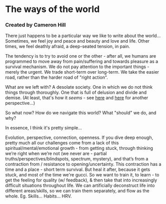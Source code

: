 # The ways of the world
### Created by Cameron Hill

There just happens to be a particular way we like to write about the world...
Sometimes, we feel joy and peace and beauty and love and life.
Other times, we feel deathly afraid, a deep-seated tension, in pain.

The tendency is to try to avoid one or the other - after all, we humans are programmed to move away from pain/suffering and towards pleasure as a survival mechanism.
We do not pay attention to the important things - merely the urgent.
We trade short-term over long-term.
We take the easier road, rather than the harder road of "right action".

What are we left with?
A desolate society.
One in which we do not think things through thoroughly.
One that is full of delusion and divide and demise.
(At least, that's how it _seems_ - see [here](https://amzn.to/2AKyKCg) and [here](https://amzn.to/3fD884A) for another perspective...)

So what now?
How do we navigate this world?
What "should" we do, and why?

In essence, I think it's pretty simple... 

Evolution, perspective, connection, openness.
If you dive deep enough, pretty much all our challenges come from a lack of this spiritual/mental/emotional growth - from getting stuck, through thinking we’re right when we’re not (we never are - partial truths/perspectives/blindspots, spectrum, mystery), and that’s from a contraction from / resistance to opening/uncertainty.
This contraction has a time and a place - short term survival. But heal it after, because it gets stuck, and most of the time we're gucci.
So we want to train it, to learn - to get the feeling for quality (w/ feedback), & then take that into increasingly difficult situations throughout life.
We can artificially deconstruct life into different areas/skills, so we can train them separately, and flow as the whole. Eg. Skills… Habits… HRV.
